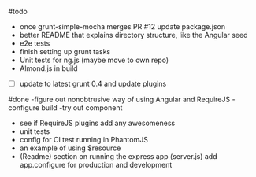 #todo
- once grunt-simple-mocha merges PR #12 update package.json
- better README that explains directory structure, like the Angular seed
- e2e tests
- finish setting up grunt tasks
- Unit tests for ng.js (maybe move to own repo)
- Almond.js in build
- [ ] update to latest grunt 0.4 and update plugins

#done
-figure out nonobtrusive way of using Angular and RequireJS
-configure build
-try out component
- see if RequireJS plugins add any awesomeness
- unit tests
- config for CI test running in PhantomJS
- an example of using $resource
- (Readme) section on running the express app
(server.js) add app.configure for production and development